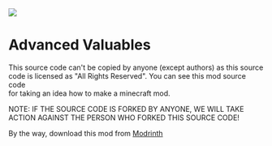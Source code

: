 <a href="https://modrinth.com/mod/advanced-valuables">
<img src="https://cdn.modrinth.com/data/ilvmemSJ/50835499dcebf0c1ce57ae07371786b8065820e3_96.webp">
</a>

# Advanced Valuables
This source code can't be copied by anyone (except authors) as this source
<br>
code is licensed as "All Rights Reserved". You can see this mod source code
<br>
for taking an idea how to make a minecraft mod.

NOTE: IF THE SOURCE CODE IS FORKED BY ANYONE, WE WILL TAKE
<br>
ACTION AGAINST THE PERSON WHO FORKED THIS SOURCE CODE!

By the way, download this mod from <a href="https://modrinth.com/mod/advanced-valuables" target="_blank">Modrinth</a>